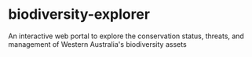 # biodiversity-explorer
An interactive web portal to explore the conservation status, threats, and management of Western Australia's biodiversity assets
